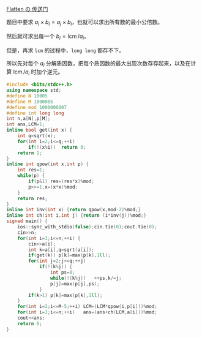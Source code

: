[Flatten の 传送门](https://www.luogu.com.cn/problem/AT_abc152_e)

题目中要求 $a_i\times b_i=a_j\times b_i$，也就可以求出所有数的最小公倍数。

然后就可求出每一个 $b_i=\operatorname{lcm}/a_i$。

但是，再求 `lcm` 的过程中，`long long` 都存不下。

所以先对每个 $a_i$ 分解质因数，把每个质因数的最大出现次数存存起来，以及在计算 $\operatorname{lcm}/a_i$ 时加个逆元。

```cpp
#include <bits/stdc++.h>
using namespace std;
#define N 10005
#define M 1000005
#define mod 1000000007
#define int long long
int n,a[N],p[M];
int ans,LCM=1;
inline bool get(int x) {
	int q=sqrt(x);
	for(int i=2;i<=q;++i)
		if(!(x%i))	return 0;
	return 1;
}
inline int qpow(int x,int p) {
	int res=1;
	while(p) {
		if(p&1)	res=(res*x)%mod;
		p>>=1,x=(x*x)%mod;
	}
	return res;
}
inline int inv(int x) {return qpow(x,mod-2)%mod;}
inline int ch(int i,int j) {return (i*inv(j))%mod;}
signed main() {
	ios::sync_with_stdio(false);cin.tie(0);cout.tie(0);
	cin>>n;
	for(int i=1;i<=n;++i) {
		cin>>a[i];
		int k=a[i],q=sqrt(a[i]);
		if(get(k)) p[k]=max(p[k],1ll);
		for(int j=2;j<=q;++j)
			if(!(k%j)) {
				int ps=0;
				while(!(k%j))	++ps,k/=j;
				p[j]=max(p[j],ps);
			}
		if(k>1)	p[k]=max(p[k],1ll);
	}
	for(int i=2;i<=M-5;++i)	LCM=(LCM*qpow(i,p[i]))%mod;
	for(int i=1;i<=n;++i)	ans=(ans+ch(LCM,a[i]))%mod;
	cout<<ans;
	return 0;
}
```